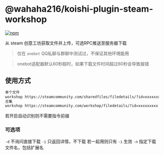 # @wahaha216/koishi-plugin-steam-workshop

[![npm](https://img.shields.io/npm/v/@wahaha216/koishi-plugin-steam-workshop?style=flat-square)](https://www.npmjs.com/package/@wahaha216/koishi-plugin-steam-workshop)

从 steam 创意工坊获取文件并上传，可选RPC推送至服务器下载

> 仅在 `onebot` QQ私聊与群聊中测试过，不保证其他环境能用

> onebot适配器默认60秒超时，如果下载文件时间超过60秒会导致报错

## 使用方式

```tex
单个文件
workshop https://steamcommunity.com/sharedfiles/filedetails/?id=xxxxxxxxx
合集
workshop https://steamcommunity.com/workshop/filedetails/?id=xxxxxxxxx
```

若开启自动识别则不需要指令前缀

### 可选项

`-d` 不询问直接下载
`-i` 只返回详情，不下载
若一起用则只有 `-i` 生效 
`-n` 指定下载文件名，包括扩展名
